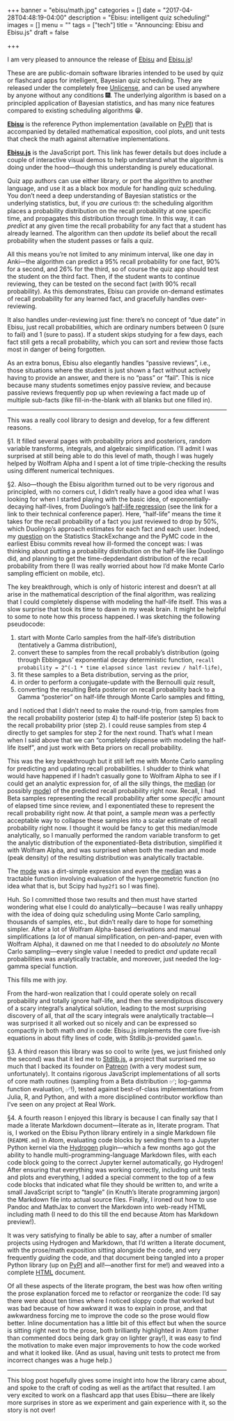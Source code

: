 +++
banner = "ebisu/math.jpg"
categories = []
date = "2017-04-28T04:48:19-04:00"
description = "Ebisu: intelligent quiz scheduling!"
images = []
menu = ""
tags = ["tech"]
title = "Announcing: Ebisu and Ebisu.js"
draft = false

+++

I am very pleased to announce the release of [Ebisu](https://fasiha.github.io/ebisu/) and [Ebisu.js](https://fasiha.github.io/ebisu.js/)!

These are are public-domain software libraries intended to be used by quiz or flashcard apps for intelligent, Bayesian quiz scheduling. They are released under the completely free [Unlicense](http://unlicense.org/), and can be used anywhere by anyone without any conditions 🎆. The underlying algorithm is based on a principled application of Bayesian statistics, and has many nice features compared to existing scheduling algorithms 😁.

[**Ebisu**](https://fasiha.github.io/ebisu/) is the reference Python implementation (available on [PyPI](https://pypi.python.org/pypi/ebisu/)) that is accompanied by detailed mathematical exposition, cool plots, and unit tests that check the math against alternative implementations.

[**Ebisu.js**](https://fasiha.github.io/ebisu.js/) is the JavaScript port. This link has fewer details but does include a couple of interactive visual demos to help understand what the algorithm is doing under the hood—though this understanding is purely educational.

Quiz app authors can use either library, or port the algorithm to another language, and use it as a black box module for handling quiz scheduling. You don’t need a deep understanding of Bayesian statistics or the underlying statistics, but, if you *are* curious 🤓: the scheduling algorithm places a probability distribution on the recall probability at one specific time, and propagates this distribution through time. In this way, it can *predict* at any given time the recall probability for any fact that a student has already learned. The algorithm can then *update* its belief about the recall probability when the student passes or fails a quiz.

All this means you’re not limited to any minimum interval, like one day in Anki—the algorithm can predict a 95% recall probability for one fact, 90% for a second, and 26% for the third, so of course the quiz app should test the student on the third fact. Then, if the student wants to continue reviewing, they can be tested on the second fact (with 90% recall probability). As this demonstrates, Ebisu can provide on-demand estimates of recall probability for any learned fact, and gracefully handles over-reviewing.

It also handles under-reviewing just fine: there’s no concept of “due date” in Ebisu, just recall probabilities, which are ordinary numbers between 0 (sure to fail) and 1 (sure to pass). If a student skips studying for a few days, each fact still gets a recall probability, which you can sort and review those facts most in danger of being forgotten.

As an extra bonus, Ebisu also elegantly handles “passive reviews”, i.e., those situations where the student is just shown a fact without actively having to provide an answer, and there is no “pass” or “fail”. This is nice because many students sometimes enjoy passive review, and because passive reviews frequently pop up when reviewing a fact made up of multiple sub-facts (like fill-in-the-blank with all blanks but one filled in).

---

This was a really cool library to design and develop, for a few different reasons.

§1. It filled several pages with probability priors and posteriors, random variable transforms, integrals, and algebraic simplification. I’ll admit I was surprised at still being able to do this level of math, though I was hugely helped by Wolfram Alpha and I spent a lot of time triple-checking the results using different numerical techniques.

§2. Also—though the Ebisu algorithm turned out to be very rigorous and principled, with no corners cut, I didn’t really have a good idea what I was looking for when I started playing with the basic idea, of exponentially-decaying half-lives, from Duolingo’s [half-life regression](http://making.duolingo.com/how-we-learn-how-you-learn) (see the link for a link to their technical conference paper). Here, “half-life” means the time it takes for the recall probability of a fact you just reviewed to drop by 50%, which Duolingo’s approach estimates for each fact and each user. Indeed, my [question](https://stats.stackexchange.com/q/272834/31187) on the Statistics StackExchange and the PyMC code in the earliest Ebisu commits reveal how ill-formed the concept was: I was thinking about putting a probability distribution on the half-life like Duolingo did, and planning to get the time-depdendant distribution of the recall probability from there (I was really worried about how I’d make Monte Carlo sampling efficient on mobile, etc).

The key breakthrough, which is only of historic interest and doesn’t at all arise in the mathematical description of the final algorithm, was realizing that I could completely dispense with modeling the half-life itself. This was a slow surprise that took its time to dawn in my weak brain. It might be helpful to some to note how this process happened. I was sketching the following pseudocode:

1. start with Monte Carlo samples from the half-life’s distribution (tentatively a Gamma distribution),
2. convert these to samples from the recall probably’s distribution (going through Ebbingaus’ exponential decay deterministic function, `recall probability = 2^(-1 * time elapsed since last review / half-life)`,
3. fit these samples to a Beta distribution, serving as the prior,
4. in order to perform a conjugate-update with the Bernoulli quiz result,
5. converting the resulting Beta posterior on recall probability back to a Gamma “posterior” on half-life through Monte Carlo samples and fitting,

and I noticed that I didn’t need to make the round-trip, from samples from the recall probability posterior (step 4) to half-life posterior (step 5) back to the recall probability prior (step 2). I could reuse samples from step 4 directly to get samples for step 2 for the next round. That’s what I mean when I said above that we can “completely dispense with modeling the half-life itself”, and just work with Beta priors on recall probability.

This was the key breakthrough but it still left me with Monte Carlo sampling for predicting and updating recall probabilities. I shudder to think what would have happened if I hadn’t casually gone to Wolfram Alpha to see if I could get an analytic expression for, of all the silly things, the [median](https://github.com/fasiha/ebisu/blame/0cdf4cc4a7dc227f926e93e5faf05db12f6a46e7/README.md#L52-L55) (or possibly [mode](https://github.com/fasiha/ebisu/blame/0cdf4cc4a7dc227f926e93e5faf05db12f6a46e7/README.md#L43)) of the predicted recall probability right now. Recall, I had Beta samples representing the recall probability after some *specific* amount of elapsed time since review, and I exponentiated these to represent the recall probability right now. At that point, a sample *mean* was a perfectly acceptable way to collapse these samples into a scalar estimate of recall probability right now. I thought it would be fancy to get this median/mode analytically, so I manually performed the random variable transform to get the analytic distribution of the exponentiated-Beta distribution, simplified it with Wolfram Alpha, and was surprised when both the median and mode (peak density) of the resulting distribution was analytically tractable.

The [mode](https://github.com/fasiha/ebisu/blame/0cdf4cc4a7dc227f926e93e5faf05db12f6a46e7/README.md#L43) was a dirt-simple expression and even the [median](https://github.com/fasiha/ebisu/blame/0cdf4cc4a7dc227f926e93e5faf05db12f6a46e7/README.md#L52-L55) was a tractable function involving evaluation of the hypergeometric function (no idea what that is, but Scipy had `hyp2f1` so I was fine).

Huh. So I committed those two results and then must have started wondering what else I could do analytically—because I was really unhappy with the idea of doing quiz scheduling using Monte Carlo sampling, thousands of samples, etc., but didn’t really dare to hope for something simpler. After a lot of Wolfram Alpha-based derivations and manual simplifications (a *lot* of manual simplification, on pen-and-paper, even with Wolfram Alpha), it dawned on me that I needed to do *absolutely no* Monte Carlo sampling—every single value I needed to predict *and* update recall probabilities was analytically tractable, and moreover, just needed the log-gamma special function.

This fills me with joy.

From the hard-won realization that I could operate solely on recall probability and totally ignore half-life, and then the serendipitous discovery of a scary integral’s analytical solution, leading to the most surprising discovery of all, that *all* the scary integrals were analytically tractable—I was surprised it all worked out so nicely and can be expressed so compactly in both math *and* in code: Ebisu.js implements the core five-ish equations in about fifty lines of code, with Stdlib.js-provided `gammln`.

§3. A third reason this library was so cool to write (yes, we just finished only the second) was that it led me to [Stdlib.js](https://github.com/stdlib-js/stdlib), a project that surprised me so much that I backed its founder on [Patreon](https://www.patreon.com/athan) (with a very modest sum, unfortunately). It contains rigorous JavaScript implementations of all sorts of core math routines (sampling from a Beta distribution ✅; log-gamma function evaluation, ✅!), tested against best-of-class implementations from Julia, R, and Python, and with a more disciplined contributor workflow than I’ve seen on any project at Real Work.

§4. A fourth reason I enjoyed this library is because I can finally say that I made a literate Markdown document—literate as in, literate program. That is, I worked on the Ebisu Python library entirely in a single Markdown file (`README.md`) in Atom, evaluating code blocks by sending them to a Jupyter Python kernel via the [Hydrogen](https://github.com/nteract/hydrogen) plugin—which a few months ago got the ability to handle multi-programming-language Markdown files, with each code block going to the correct Jupyter kernel automatically, go Hydrogen! After ensuring that everything was working correctly, including unit tests and plots and everything, I added a special comment to the top of a few code blocks that indicated what file they should be written to, and write a small JavaScript script to “tangle” (in Knuth’s literate programming jargon) the Markdown file into actual source files. Finally, I ironed out how to use Pandoc and MathJax to convert the Markdown into web-ready HTML including math (I need to do this till the end because Atom has Markdown preview!).

It was very satisfying to finally be able to say, after a number of smaller projects using Hydrogen and Markdown, that I’d written a literate document, with the prose/math exposition sitting alongside the code, and very frequently *guiding* the code, and that document being tangled into a proper Python library (up on [PyPI](https://pypi.python.org/pypi/ebisu/) and all!—another first for me!) and weaved into a complete [HTML](https://fasiha.github.io/ebisu/) document.

Of all these aspects of the literate program, the best was how often writing the prose explanation forced me to refactor or reorganize the code: I’d say there were about ten times where I noticed sloppy code that worked but was bad because of how awkward it was to explain in prose, and that awkwardness forcing me to improve the code so the prose would flow better. Inline documentation has a little bit of this effect but when the source is sitting right next to the prose, both brilliantly highlighted in Atom (rather than commented docs being dark gray on lighter gray!), it was easy to find the motivation to make even major improvements to how the code worked and what it looked like. (And as usual, having unit tests to protect me from incorrect changes was a huge help.)

---

This blog post hopefully gives some insight into how the library came about, and spoke to the craft of coding as well as the artifact that resulted. I am very excited to work on a flashcard app that uses Ebisu—there are likely more surprises in store as we experiment and gain experience with it, so the story is not over!
